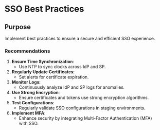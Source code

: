 # SSO Best Practices

## Purpose
Implement best practices to ensure a secure and efficient SSO experience.

### Recommendations
1. **Ensure Time Synchronization**:
   - Use NTP to sync clocks across IdP and SP.
2. **Regularly Update Certificates**:
   - Set alerts for certificate expiration.
3. **Monitor Logs**:
   - Continuously analyze IdP and SP logs for anomalies.
4. **Use Strong Encryption**:
   - Ensure certificates and tokens use strong encryption algorithms.
5. **Test Configurations**:
   - Regularly validate SSO configurations in staging environments.
6. **Implement MFA**:
   - Enhance security by integrating Multi-Factor Authentication (MFA) with SSO.

